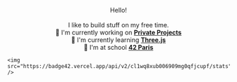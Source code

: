 <p align='center'>
	Hello!<br />
	<br />
	I like to build stuff on my free time.<br />
	🔭 I'm currently working on <b><a href="">Private Projects</a></b><br />
	🌱 I'm currently learning <b><a href="https://threejs.org/">Three.js</a></b><br />
	🎒 I'm at school <b><a href="https://www.42.fr/">42 Paris</a></b>
	
	<img src="https://badge42.vercel.app/api/v2/cl1wq8xub006909mg0qfjcupf/stats" />
</p>
